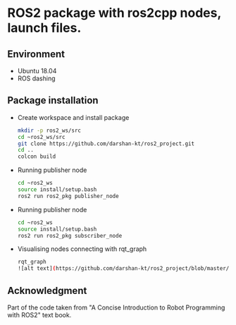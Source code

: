 # ROS2 package with ros2cpp nodes, launch files.

## Environment
* Ubuntu 18.04
* ROS dashing

## Package installation


* Create workspace and install package
  
  ```bash
  mkdir -p ros2_ws/src
  cd ~ros2_ws/src
  git clone https://github.com/darshan-kt/ros2_project.git
  cd ..
  colcon build
  ```

* Running publisher node
  ```bash
  cd ~ros2_ws
  source install/setup.bash
  ros2 run ros2_pkg publisher_node
  ```
* Running publisher node
  ```bash
  cd ~ros2_ws
  source install/setup.bash
  ros2 run ros2_pkg subscriber_node
  ```

* Visualising nodes connecting with rqt_graph
  ```bash
  rqt_graph
  ![alt text](https://github.com/darshan-kt/ros2_project/blob/master/rqt.png)
  ```


## Acknowledgment

Part of the code taken from "A Concise Introduction to Robot Programming with ROS2" text book. 

